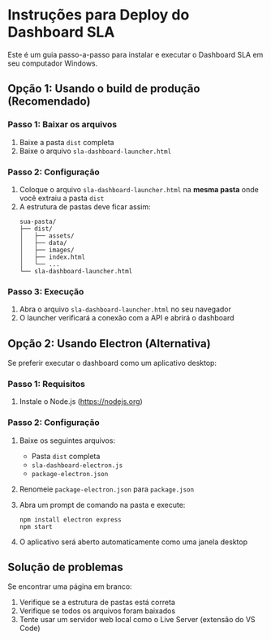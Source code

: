 # Instruções para Deploy do Dashboard SLA

Este é um guia passo-a-passo para instalar e executar o Dashboard SLA em seu computador Windows.

## Opção 1: Usando o build de produção (Recomendado)

### Passo 1: Baixar os arquivos
1. Baixe a pasta `dist` completa
2. Baixe o arquivo `sla-dashboard-launcher.html`

### Passo 2: Configuração
1. Coloque o arquivo `sla-dashboard-launcher.html` na **mesma pasta** onde você extraiu a pasta `dist`
2. A estrutura de pastas deve ficar assim:
   ```
   sua-pasta/
   ├── dist/
   │   ├── assets/
   │   ├── data/
   │   ├── images/
   │   ├── index.html
   │   └── ...
   └── sla-dashboard-launcher.html
   ```

### Passo 3: Execução
1. Abra o arquivo `sla-dashboard-launcher.html` no seu navegador
2. O launcher verificará a conexão com a API e abrirá o dashboard

## Opção 2: Usando Electron (Alternativa)

Se preferir executar o dashboard como um aplicativo desktop:

### Passo 1: Requisitos
1. Instale o Node.js (https://nodejs.org)

### Passo 2: Configuração
1. Baixe os seguintes arquivos:
   - Pasta `dist` completa
   - `sla-dashboard-electron.js`
   - `package-electron.json`

2. Renomeie `package-electron.json` para `package.json`

3. Abra um prompt de comando na pasta e execute:
   ```
   npm install electron express
   npm start
   ```

4. O aplicativo será aberto automaticamente como uma janela desktop

## Solução de problemas

Se encontrar uma página em branco:
1. Verifique se a estrutura de pastas está correta
2. Verifique se todos os arquivos foram baixados
3. Tente usar um servidor web local como o Live Server (extensão do VS Code)